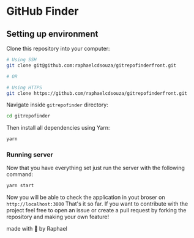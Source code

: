 # GitHub Finder

## Setting up environment
Clone this repository into your computer:
```sh
# Using SSH
git clone git@github.com:raphaelcdsouza/gitrepofinderfront.git

# OR

# Using HTTPS
git clone https://github.com/raphaelcdsouza/gitrepofinderfront.git
```
Navigate inside ```gitrepofinder``` directory:
```sh
cd gitrepofinder
```
Then install all dependencies using Yarn:
```sh
yarn
```
### Running server
Now that you have everything set just run the server with the following command:
```sh
yarn start
```
Now you will be able to check the application in yout broser on ```http://localhost:3000```
That's it so far. If you want to contribute with the project feel free to open an issue or create a pull request by forking the repository and making your own feature!

made with :purple_heart: by Raphael
